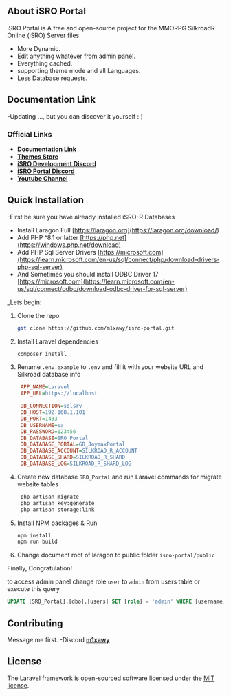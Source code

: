 
## About iSRO Portal

iSRO Portal is A free and open-source project for the MMORPG SilkroadR Online (iSRO) Server files

- More Dynamic.
- Edit anything whatever from admin panel.
- Everything cached.
- supporting theme mode and all Languages.
- Less Database requests.

## Documentation Link

-Updating ..., but you can discover it yourself : )

### Official Links

- **[Documentation Link](#)**
- **[Themes Store](https://mix-shop.tech/)**
- **[iSRO Development Discord](https://discord.gg/HuJPdPSKA5)**
- **[iSRO Portal Discord](#)**
- **[Youtube Channel](https://www.youtube.com/@m1xawy)**

## Quick Installation

-First be sure you have already installed iSRO-R Databases
- Install Laragon Full [https://laragon.org](https://laragon.org/download/)
- Add PHP ^8.1 or latter [https://php.net](https://windows.php.net/download)
- Add PHP Sql Server Drivers [https://microsoft.com](https://learn.microsoft.com/en-us/sql/connect/php/download-drivers-php-sql-server)
- And Sometimes you should install ODBC Driver 17 [https://microsoft.com](https://learn.microsoft.com/en-us/sql/connect/odbc/download-odbc-driver-for-sql-server)

_Lets begin:
1. Clone the repo
   ```sh
   git clone https://github.com/m1xawy/isro-portal.git
   ```
2. Install Laravel dependencies
   ```sh
   composer install
   ```
3. Rename `.env.example` to `.env` and fill it with your website URL and Silkroad database info
   ```ini
    APP_NAME=Laravel
    APP_URL=https://localhost
   
    DB_CONNECTION=sqlsrv
    DB_HOST=192.168.1.101
    DB_PORT=1433
    DB_USERNAME=sa
    DB_PASSWORD=123456
    DB_DATABASE=SRO_Portal
    DB_DATABASE_PORTAL=GB_JoymaxPortal
    DB_DATABASE_ACCOUNT=SILKROAD_R_ACCOUNT
    DB_DATABASE_SHARD=SILKROAD_R_SHARD
    DB_DATABASE_LOG=SILKROAD_R_SHARD_LOG
   ```
4. Create new database `SRO_Portal` and run Laravel commands for migrate website tables
   ```sh
    php artisan migrate
    php artisan key:generate
    php artisan storage:link
   ```
5. Install NPM packages & Run
   ```sh
   npm install
   npm run build
   ```

6. Change document root of laragon to public folder `isro-portal/public`

Finally, Congratulation!

to access admin panel change role `user` to `admin` from users table or execute this query
   ```sql
   UPDATE [SRO_Portal].[dbo].[users] SET [role] = 'admin' WHERE [username] = 'mixawy'
   ```

## Contributing

Message me first.
-Discord **[m1xawy](https://discord.com/users/462695018751328268)**

## License

The Laravel framework is open-sourced software licensed under the [MIT license](https://opensource.org/licenses/MIT).
